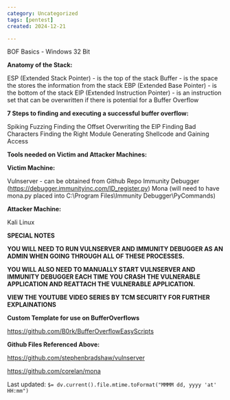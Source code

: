 ```yaml
---
category: Uncategorized
tags: [pentest]
created: 2024-12-21

---
```

BOF Basics - Windows 32 Bit

**Anatomy of the Stack:**

ESP (Extended Stack Pointer) - is the top of the stack
Buffer - is the space the stores the information from the stack
EBP (Extended Base Pointer) - is the bottom of the stack
EIP (Extended Instruction Pointer) - is an instruction set that can be overwritten if there is potential for a Buffer Overflow

**7 Steps to finding and executing a successful buffer overflow:**

Spiking
Fuzzing
Finding the Offset
Overwriting the EIP
Finding Bad Characters
Finding the Right Module
Generating Shellcode and Gaining Access

**Tools needed on Victim and Attacker Machines:**

**Victim Machine:**

Vulnserver - can be obtained from Github Repo
Immunity Debugger (https://debugger.immunityinc.com/ID_register.py)
Mona (will need to have mona.py placed into C:\Program Files\Immunity Debugger\PyCommands)

**Attacker Machine:**

Kali Linux

**SPECIAL NOTES**

**YOU WILL NEED TO RUN VULNSERVER AND IMMUNITY DEBUGGER AS AN ADMIN WHEN GOING THROUGH ALL OF THESE PROCESSES.**

**YOU WILL ALSO NEED TO MANUALLY START VULNSERVER AND IMMUNITY DEBUGGER EACH TIME YOU CRASH THE VULNERABLE APPLICATION AND REATTACH THE VULNERABLE APPLICATION.**

**VIEW THE YOUTUBE VIDEO SERIES BY TCM SECURITY FOR FURTHER EXPLAINATIONS**

**Custom Template for use on BufferOverflows**

https://github.com/B0rk/BufferOverflowEasyScripts

**Github Files Referenced Above:**

https://github.com/stephenbradshaw/vulnserver

https://github.com/corelan/mona


Last updated: `$= dv.current().file.mtime.toFormat("MMMM dd, yyyy 'at' HH:mm")`
